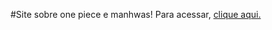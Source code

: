 #Site sobre one piece e manhwas!
Para acessar, <a href="https://rahbespalec.github.io/Barraca-da-Mugiwara/">clique aqui.</a>
